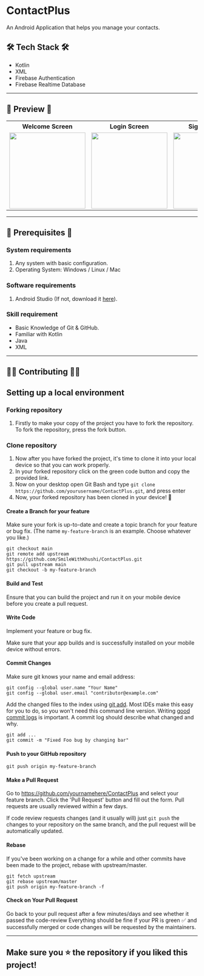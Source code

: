 # ContactPlus
An Android Application that helps you manage your contacts.


## 🛠️ Tech Stack 🛠️
<ul>
  <li>Kotlin</li>
  <li>XML</li>
  <li>Firebase Authentication</li>
  <li>Firebase Realtime Database</li>
</ul>
<hr>

## 📲 Preview 📲
<center>
  <table>
    <tr>
      <th>Welcome Screen</th>
      <th>Login Screen</th>
      <th>Sign Up Screen</th>
      <th>Dashboard</th>
      <th>Add New Contacts</th>
    </tr>
    <tr>
      <td>
<img src="https://github.com/smilewithkhushi/ContactPlus/assets/102166679/8618ac69-695a-497a-b35a-2ed143d0faef" width=200>
      </td>
      <td>      
<img src="https://github.com/smilewithkhushi/ContactPlus/assets/102166679/a50a25dd-805d-4c55-8889-02329bf0b657" width=200>
      </td>
      <td>
      <img src="https://github.com/smilewithkhushi/ContactPlus/assets/102166679/83bea83e-9436-436b-bded-3303b3a521a7" width=200>       
      </td>
      <td>
        <img src="https://github.com/smilewithkhushi/ContactPlus/assets/102166679/3965c0c5-4a53-4380-b003-c73f9a0d78fb" width=200>
      </td>
      <td>
        <img src="https://github.com/smilewithkhushi/ContactPlus/assets/102166679/fa6eb359-efa2-4107-8ea4-b9aae7134571" width=200>
      </td>
    </tr>
  </table>
</center>

<hr>

## 💭 Prerequisites 💭

### System requirements

1. Any system with basic configuration.
2. Operating System: Windows / Linux / Mac

### Software requirements

1. Android Studio (If not, download it [here](https://developer.android.com/studio/)).

### Skill requirement

* Basic Knowledge of Git & GitHub.
* Familiar with Kotlin
* Java
* XML

<hr>

## 🧑‍💻 Contributing 🧑‍💻

## Setting up a local environment

### Forking repository

1. Firstly to make your copy of the project you have to fork the repository. To fork the repository, press the fork button.

### Clone repository

1. Now after you have forked the project, it's time to clone it into your local device so that you can work properly.
2. In your forked repository click on the green code button and copy the provided link. 
3. Now on your desktop open Git Bash and type `git clone https://github.com/yourusername/ContactPlus.git`, and press enter
4. Now, your forked repository has been cloned in your device! 🎉


#### Create a Branch for your feature

Make sure your fork is up-to-date and create a topic branch for your feature or bug fix.  (The name `my-feature-branch` is an example. Choose whatever you like.)

```
git checkout main
git remote add upstream https://github.com/SmileWithKhushi/ContactPlus.git
git pull upstream main
git checkout -b my-feature-branch
```

#### Build and Test

Ensure that you can build the project and run it on your mobile device before you create a pull request.


#### Write Code

Implement your feature or bug fix.

Make sure that your app builds and is successfully installed on your mobile device without errors.


#### Commit Changes

Make sure git knows your name and email address:

```
git config --global user.name "Your Name"
git config --global user.email "contributor@example.com"
```

Add the changed files to the index using [git add](https://git-scm.com/docs/git-add).  Most IDEs make this easy for you to do, so you won't need this command line version.
Writing [good commit logs](https://chris.beams.io/posts/git-commit/) is important. A commit log should describe what changed and why.

```
git add ...
git commit -m "Fixed Foo bug by changing bar"
```

#### Push to your GitHub repository

```
git push origin my-feature-branch
```


#### Make a Pull Request

Go to https://github.com/yournamehere/ContactPlus and select your feature branch. Click the 'Pull Request' button and fill out the form. Pull requests are usually reviewed within a few days.

If code review requests changes (and it usually will) just `git push` the changes to your repository on the same branch, and the pull request will be automatically updated.


#### Rebase

If you've been working on a change for a while and other commits have been made to the project, rebase with upstream/master.

```
git fetch upstream
git rebase upstream/master
git push origin my-feature-branch -f
```

#### Check on Your Pull Request

Go back to your pull request after a few minutes/days and see whether it passed the code-review 
Everything should be fine if your PR is green ✅ and successfully merged or code changes will be requested by the maintainers.

<hr>

<h2> Make sure you ⭐ the repository if you liked this project!</h2>
